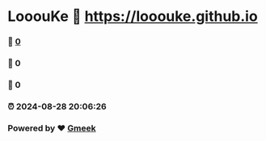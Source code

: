# LooouKe :link: https://looouke.github.io 
### :page_facing_up: [0](https://looouke.github.io/tag.html) 
### :speech_balloon: 0 
### :hibiscus: 0 
### :alarm_clock: 2024-08-28 20:06:26 
### Powered by :heart: [Gmeek](https://github.com/Meekdai/Gmeek)
